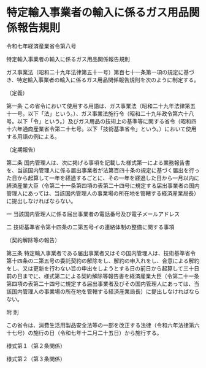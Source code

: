 # 特定輸入事業者の輸入に係るガス用品関係報告規則

令和七年経済産業省令第八号

特定輸入事業者の輸入に係るガス用品関係報告規則

ガス事業法（昭和二十九年法律第五十一号）第百七十一条第一項の規定に基づき、特定輸入事業者の輸入に係るガス用品関係報告規則を次のように制定する。

（定義）

第一条 この省令において使用する用語は、ガス事業法（昭和二十九年法律第五十一号。以下「法」という。）、ガス事業法施行令（昭和二十九年政令第六十八号。以下「令」という。）及びガス用品の技術上の基準等に関する省令（昭和四十六年通商産業省令第二十七号。以下「技術基準省令」という。）において使用する用語の例による。

（定期報告）

第二条 国内管理人は、次に掲げる事項を記載した様式第一による業務報告書を、当該国内管理人に係る届出事業者が法第百四十条の規定に基づく届出を行った日から起算して一年を経過するごとに、その一年を経過した日から一月以内に経済産業大臣（令第二十一条第四項の表第二十四号に規定する届出事業者の国内管理人にあっては、当該国内管理人の事業場の所在地を管轄する経済産業局長）に提出しなければならない。

一 当該国内管理人に係る届出事業者の電話番号及び電子メールアドレス

二 技術基準省令第十四条の二第五号イの連絡体制の整備に関する事項

（契約解除等の報告）

第三条 特定輸入事業者である届出事業者又はその国内管理人は、技術基準省令第十四条の二第五号の委託契約の解除をし、解約の申入れをし、合意による解約をし、又は更新を行わない旨の申出をしようとする日の前日から起算して三十日前の日までに、様式第二による契約解除等報告書を経済産業大臣（令第二十一条第四項の表第二十四号に規定する届出事業者及びその国内管理人にあっては、当該国内管理人の事業場の所在地を管轄する経済産業局長）に提出しなければならない。

附 則

この省令は、消費生活用製品安全法等の一部を改正する法律（令和六年法律第六十七号）の施行の日（令和七年十二月二十五日）から施行する。

様式第１（第２条関係）

[](/./pict/2FH00000076251.pdf)

様式第２（第３条関係）

[](/./pict/2FH00000076252.pdf)
